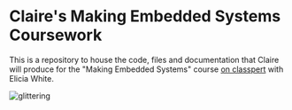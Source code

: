 # Claire's Making Embedded Systems Coursework

This is a repository to house the code, files and documentation that Claire will produce for the "Making Embedded Systems" course [on classpert](https://classpert.com/classpertx/courses/making-embedded-systems/cohort) with Elicia White.

![glittering](https://user-images.githubusercontent.com/45607652/159568284-a45a27a4-79ec-4297-8019-67122845e49c.gif)
